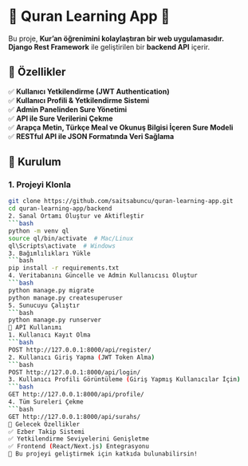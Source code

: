 # 📖 Quran Learning App 🚀  

Bu proje, **Kur’an öğrenimini kolaylaştıran bir web uygulamasıdır.**  
**Django Rest Framework** ile geliştirilen bir **backend API** içerir.  

## 📌 Özellikler  
✅ **Kullanıcı Yetkilendirme (JWT Authentication)**  
✅ **Kullanıcı Profili & Yetkilendirme Sistemi**  
✅ **Admin Panelinden Sure Yönetimi**  
✅ **API ile Sure Verilerini Çekme**  
✅ **Arapça Metin, Türkçe Meal ve Okunuş Bilgisi İçeren Sure Modeli**  
✅ **RESTful API ile JSON Formatında Veri Sağlama**  

## 📌 Kurulum  

### **1. Projeyi Klonla**  
```bash
git clone https://github.com/saitsabuncu/quran-learning-app.git
cd quran-learning-app/backend
2. Sanal Ortamı Oluştur ve Aktifleştir
```bash
python -m venv ql
source ql/bin/activate  # Mac/Linux
ql\Scripts\activate  # Windows
3. Bağımlılıkları Yükle
```bash
pip install -r requirements.txt
4. Veritabanını Güncelle ve Admin Kullanıcısı Oluştur
```bash
python manage.py migrate
python manage.py createsuperuser
5. Sunucuyu Çalıştır
```bash
python manage.py runserver
📌 API Kullanımı
1. Kullanıcı Kayıt Olma
```bash
POST http://127.0.0.1:8000/api/register/
2. Kullanıcı Giriş Yapma (JWT Token Alma)
```bash
POST http://127.0.0.1:8000/api/login/
3. Kullanıcı Profili Görüntüleme (Giriş Yapmış Kullanıcılar İçin)
```bash
GET http://127.0.0.1:8000/api/profile/
4. Tüm Sureleri Çekme
```bash
GET http://127.0.0.1:8000/api/surahs/
📌 Gelecek Özellikler
✅ Ezber Takip Sistemi
✅ Yetkilendirme Seviyelerini Genişletme
✅ Frontend (React/Next.js) Entegrasyonu
🚀 Bu projeyi geliştirmek için katkıda bulunabilirsin!
